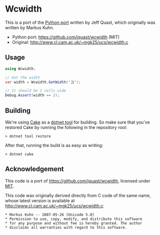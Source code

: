 # Wcwidth

This is a port of the [Python port](https://github.com/jquast/wcwidth) 
written by Jeff Quast, which originally was written by Markus Kuhn.

* Python port: https://github.com/jquast/wcwidth (MIT)
* Original: http://www.cl.cam.ac.uk/~mgk25/ucs/wcwidth.c

## Usage

```csharp
using Wcwidth;

// Get the width
var width = Wcwidth.GetWidth('コ');

// It should be 2 cells wide
Debug.Assert(width == 2);
```

## Building

We're using [Cake](https://github.com/cake-build/cake) as a 
[dotnet tool](https://docs.microsoft.com/en-us/dotnet/core/tools/global-tools) 
for building. So make sure that you've restored Cake by running 
the following in the repository root:

```
> dotnet tool restore
```

After that, running the build is as easy as writing:

```
> dotnet cake
```

## Acknowledgement

This code is a port of https://github.com/jquast/wcwidth,
licensed under [MIT](https://github.com/jquast/wcwidth/blob/dc720a9a4c3c6ae6c5b16a552cfe5186dde22551/LICENSE).

This code was originally derived directly from C code of the same name, 
whose latest version is available at http://www.cl.cam.ac.uk/~mgk25/ucs/wcwidth.c:

```
* Markus Kuhn -- 2007-05-26 (Unicode 5.0)
* Permission to use, copy, modify, and distribute this software
* for any purpose and without fee is hereby granted. The author
* disclaims all warranties with regard to this software.
```